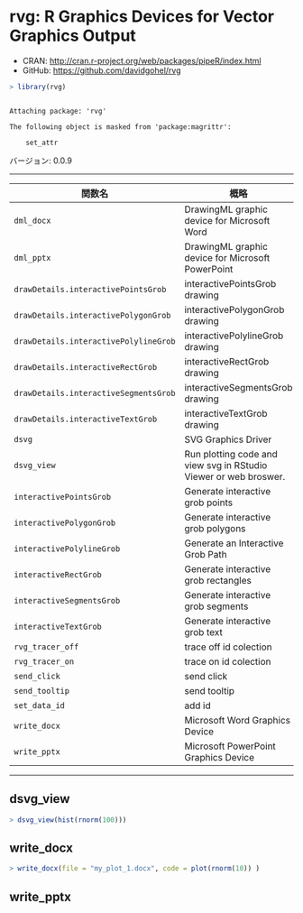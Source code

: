 

# rvg: R Graphics Devices for Vector Graphics Output

* CRAN: http://cran.r-project.org/web/packages/pipeR/index.html
* GitHub: https://github.com/davidgohel/rvg


```r
> library(rvg)
```

```

Attaching package: 'rvg'
```

```
The following object is masked from 'package:magrittr':

    set_attr
```

バージョン: 0.0.9

-----



| 関数名 | 概略 |
|--------|------|
| `dml_docx` | DrawingML graphic device for Microsoft Word |
| `dml_pptx` | DrawingML graphic device for Microsoft PowerPoint |
| `drawDetails.interactivePointsGrob` | interactivePointsGrob drawing |
| `drawDetails.interactivePolygonGrob` | interactivePolygonGrob drawing |
| `drawDetails.interactivePolylineGrob` | interactivePolylineGrob drawing |
| `drawDetails.interactiveRectGrob` | interactiveRectGrob drawing |
| `drawDetails.interactiveSegmentsGrob` | interactiveSegmentsGrob drawing |
| `drawDetails.interactiveTextGrob` | interactiveTextGrob drawing |
| `dsvg` | SVG Graphics Driver |
| `dsvg_view` | Run plotting code and view svg in RStudio Viewer or web broswer. |
| `interactivePointsGrob` | Generate interactive grob points |
| `interactivePolygonGrob` | Generate interactive grob polygons |
| `interactivePolylineGrob` | Generate an Interactive Grob Path |
| `interactiveRectGrob` | Generate interactive grob rectangles |
| `interactiveSegmentsGrob` | Generate interactive grob segments |
| `interactiveTextGrob` | Generate interactive grob text |
| `rvg_tracer_off` | trace off id colection |
| `rvg_tracer_on` | trace on id colection |
| `send_click` | send click |
| `send_tooltip` | send tooltip |
| `set_data_id` | add id |
| `write_docx` | Microsoft Word Graphics Device |
| `write_pptx` | Microsoft PowerPoint Graphics Device |

-----

## dsvg_view


```r
> dsvg_view(hist(rnorm(100)))
```


## write_docx


```r
> write_docx(file = "my_plot_1.docx", code = plot(rnorm(10)) )
```


## write_pptx



